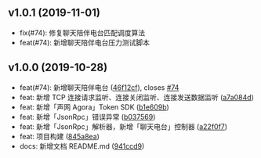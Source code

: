## v1.0.1 (2019-11-01)

* fix(#74): 修复聊天陪伴电台匹配调度算法
* feat(#74): 新增聊天陪伴电台压力测试脚本


## v1.0.0 (2019-10-28)

* feat(#74): 新增聊天陪伴电台 ([46f12cf](http://code.adnonstop.com:3000/luxw/social_swoole/commits/46f12cf)), closes [#74](http://code.adnonstop.com:3000/luxw/social_swoole/issues/74)
* feat: 新增 TCP 连接请求监听、连接关闭监听、连接发送数据监听 ([a7a084d](http://code.adnonstop.com:3000/luxw/social_swoole/commits/a7a084d))
* feat: 新增「声网 Agora」Token SDK ([b1e609b](http://code.adnonstop.com:3000/luxw/social_swoole/commits/b1e609b))
* feat: 新增「JsonRpc」错误异常 ([b037569](http://code.adnonstop.com:3000/luxw/social_swoole/commits/b037569))
* feat: 新增「JsonRpc」解析器，新增「聊天电台」控制器 ([a22f0f7](http://code.adnonstop.com:3000/luxw/social_swoole/commits/a22f0f7))
* feat: 项目构建 ([845a8ea](http://code.adnonstop.com:3000/luxw/social_swoole/commits/845a8ea))
* docs: 新增文档 README.md ([941ccd9](http://code.adnonstop.com:3000/luxw/social_swoole/commits/941ccd9))